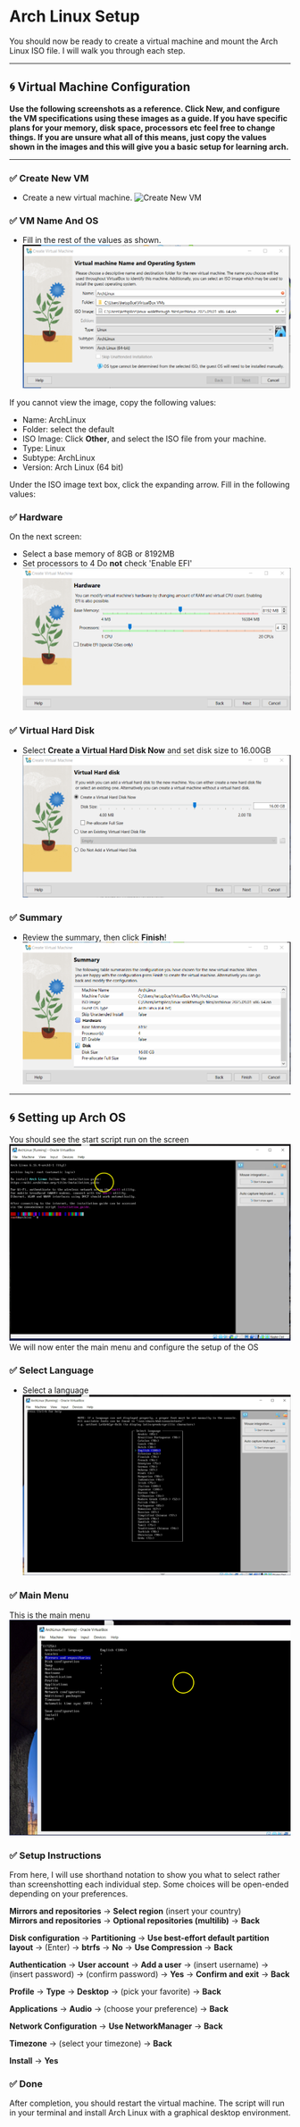 # Arch Linux Setup
You should now be ready to create a virtual machine and mount the Arch Linux ISO file. I will walk you through each step. 

---

## 🌀 Virtual Machine Configuration
**Use the following screenshots as a reference. Click New, and configure the VM specifications using these images as a guide. If you have specific plans for your memory, disk space, processors etc feel free to change things. If you are unsure what all of this means, just copy the values shown in the images and this will give you a basic setup for learning arch.**

---

### ✅ Create New VM
 - Create a new virtual machine. 
![Create New VM](images/arch/step1.png)

### ✅ VM Name And OS
 - Fill in the rest of the values as shown.
![Configuration Step 1](images/arch/config1.png)

If you cannot view the image, copy the following values:
 - Name: ArchLinux 
 - Folder: select the default
 - ISO Image: Click **Other**, and select the ISO file from your machine. 
 - Type: Linux
 - Subtype: ArchLinux
 - Version: Arch Linux (64 bit)

Under the ISO image text box, click the expanding arrow. Fill in the following values:

### ✅ Hardware
On the next screen:
 - Select a base memory of 8GB or 8192MB
 - Set processors to 4
Do **not** check 'Enable EFI'
![Configuration Step 2](images/arch/config2.png)

### ✅ Virtual Hard Disk
 - Select **Create a Virtual Hard Disk Now** and set disk size to 16.00GB
![Configuration Step 3](images/arch/config3.png)

### ✅ Summary
 - Review the summary, then click **Finish**!
![Configuration Step 4](images/arch/config4.png)

---

## 🌀 Setting up Arch OS
You should see the start script run on the screen
![Arch Start Terminal](images/arch/start.png)
We will now enter the main menu and configure the setup of the OS 

### ✅ Select Language
 - Select a language
![Select Language](images/arch/select_language.png)

### ✅ Main Menu
This is the main menu
![Main Menu](images/arch/main_menu1.png)

### ✅ Setup Instructions
From here, I will use shorthand notation to show you what to select rather than screenshotting each individual step. Some choices will be open-ended depending on your preferences.

**Mirrors and repositories** → **Select region** (insert your country)  
**Mirrors and repositories** → **Optional repositories (multilib)** → **Back**  

**Disk configuration** → **Partitioning** → **Use best-effort default partition layout** → (Enter) → **btrfs** → **No** → **Use Compression** → **Back**  

**Authentication** → **User account** → **Add a user** → (insert username) → (insert password) → (confirm password) → **Yes** → **Confirm and exit** → **Back**  

**Profile** → **Type** → **Desktop** → (pick your favorite) → **Back**  

**Applications** → **Audio** → (choose your preference) → **Back**  

**Network Configuration** → **Use NetworkManager** → **Back**  

**Timezone** → (select your timezone) → **Back**  

**Install** → **Yes**


### ✅ Done
After completion, you should restart the virtual machine. The script will run in your terminal and install Arch Linux with a graphical desktop environment.

